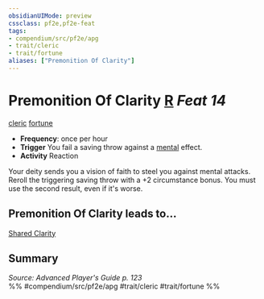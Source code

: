 ```yaml
---
obsidianUIMode: preview
cssclass: pf2e,pf2e-feat
tags:
- compendium/src/pf2e/apg
- trait/cleric
- trait/fortune
aliases: ["Premonition Of Clarity"]
---
```

# Premonition Of Clarity  [R](/rules/core-rulebook/chapter-9-playing-the-game.md#Actions "Reaction") *Feat 14*  
[cleric](/rules/traits/cleric.md)  [fortune](/rules/traits/fortune.md)  

- **Frequency**: once per hour
- **Trigger** You fail a saving throw against a [mental](/rules/traits/mental.md) effect.
- **Activity** Reaction

Your deity sends you a vision of faith to steel you against mental attacks. Reroll the triggering saving throw with a +2 circumstance bonus. You must use the second result, even if it's worse.

## Premonition Of Clarity leads to...

[Shared Clarity](/compendium/feats/shared-clarity-apg.md)

## Summary

*Source: Advanced Player's Guide p. 123*  
%% #compendium/src/pf2e/apg #trait/cleric #trait/fortune %%